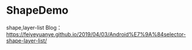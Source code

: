 # ShapeDemo
shape,layer-list
Blog：https://feiyeyuanye.github.io/2019/04/03/Android%E7%9A%84selector-shape-layer-list/
